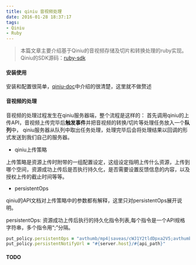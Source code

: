```yaml
---
title: qiniu 音视频处理
date: 2016-01-28 18:37:17
tags:
- Qiniu
- Ruby
---
```


> 本篇文章主要介绍基于Qiniu的音视频存储及切片和转换处理的ruby实现。
> Qiniu的SDK源码：[ruby-sdk](https://github.com/qiniu/ruby-sdk)

#### 安装使用
    
安装和配置很简单，[qiniu-doc](http://developer.qiniu.com/docs/v6/sdk/ruby-sdk.html)中介绍的很清楚，这里就不做赘述

#### 音视频的处理
    
音视频的处理过程发生在qiniu服务器端，整个流程是这样的：
首先调用qiniu的上传API，音视频上传完毕后**触发事件**并把音视频的转换/切片等处理任务放入一个**队列**中，
qiniu服务器从队列中取出任务处理，处理完毕后会将处理结果以回调的形式发送到我们自己的服务器。

*   qiniu上传策略

上传策略是资源上传时附带的一组配置设定，这组设定指明上传什么资源，上传到哪个空间，资源成功上传后是否执行持久化，是否需要设置反馈信息的内容，以及授权上传的截止时间等等。

*   persistentOps
    
qiniu的API文档对上传策略中的参数都有解释，这里只对persistentOps展开说明。
    
persistentOps: 资源成功上传后执行的持久化指令列表,每个指令是一个API规格字符串，多个指令用“;”分隔。
    
```ruby
put_policy.persistentOps = "avthumb/mp4|saveas/cWJ1Y2tldDpxa2V5;avthumb/flv|saveas/cWJ1Y2tldDpxa2V5"
put_policy.persistentNotifyUrl = "#{server.host}/#{api_path}"
```

#### TODO